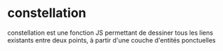 constellation
=============

constellation est une fonction JS permettant de dessiner tous les liens existants entre deux points, à partir d'une couche d'entités ponctuelles
